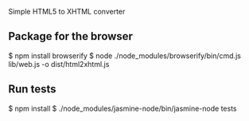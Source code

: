 Simple HTML5 to XHTML converter

Package for the browser
-----------------------

$ npm install browserify
$ node ./node_modules/browserify/bin/cmd.js lib/web.js -o dist/html2xhtml.js

Run tests
---------

$ npm install
$ ./node_modules/jasmine-node/bin/jasmine-node tests
